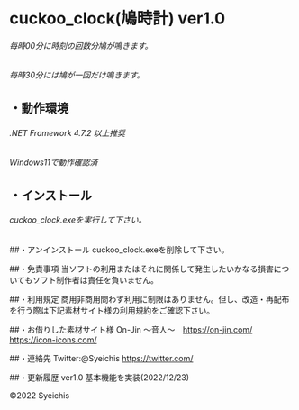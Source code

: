 # cuckoo_clock(鳩時計) ver1.0

###### 毎時00分に時刻の回数分鳩が鳴きます。
###### 毎時30分には鳩が一回だけ鳴きます。

## ・動作環境
###### .NET Framework 4.7.2 以上推奨
###### Windows11で動作確認済

## ・インストール
###### cuckoo_clock.exeを実行して下さい。

##・アンインストール
cuckoo_clock.exeを削除して下さい。

##・免責事項
当ソフトの利用またはそれに関係して発生したいかなる損害についてもソフト制作者は責任を負いません。

##・利用規定
商用非商用問わず利用に制限はありません。但し、改造・再配布を行う際は下記素材サイト様の利用規約をご確認下さい。

##・お借りした素材サイト様
On-Jin ～音人～　https://on-jin.com/
https://icon-icons.com/

##・連絡先
Twitter:@Syeichis
https://twitter.com/

##・更新履歴
ver1.0
基本機能を実装(2022/12/23)

©2022 Syeichis
